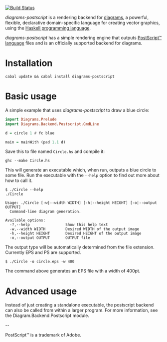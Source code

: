 [![Build Status](https://secure.travis-ci.org/diagrams/diagrams-postscript.png)](http://travis-ci.org/diagrams/diagrams-postscript)

_diagrams-postscript_ is a rendering backend for [diagrams], a powerful,
flexible, declarative domain-specific language for creating vector graphics,
using the [Haskell programming language][haskell].

[diagrams]: http://projects.haskell.org/diagrams/
[haskell]: http://www.haskell.org/haskellwiki/Haskell

_diagrams-postscript_ has a simple rendering engine that outputs
[PostScript™ language][postscript] files and is an officially supported backend
for diagrams.

[postscript]: http://www.adobe.com/products/postscript/pdfs/PLRM.pdf

# Installation

```
cabal update && cabal install diagrams-postscript
```

# Basic usage

A simple example that uses _diagrams-postscript_ to draw a blue circle:

```haskell
import Diagrams.Prelude
import Diagrams.Backend.Postscript.CmdLine

d = circle 1 # fc blue

main = mainWith (pad 1.1 d)
```

Save this to file named `Circle.hs` and compile it:

```
ghc --make Circle.hs
```

This will generate an executable which, when run, outputs a blue
circle to some file. Run the executable with the `--help` option to
find out more about how to call it.

```
$ ./Circle --help
./Circle

Usage: ./Circle [-w|--width WIDTH] [-h|--height HEIGHT] [-o|--output OUTPUT]
  Command-line diagram generation.

Available options:
  -?,--help                Show this help text
  -w,--width WIDTH         Desired WIDTH of the output image
  -h,--height HEIGHT       Desired HEIGHT of the output image
  -o,--output OUTPUT       OUTPUT file
```

The output type will be automatically determined from the file
extension.  Currently EPS and PS are supported.

```
$ ./Circle -o circle.eps -w 400
```

The command above generates an EPS file with a width of 400pt.

# Advanced usage

Instead of just creating a standalone executable, the postscript backend
can also be called from within a larger program.  For more
information, see the Diagram.Backend.Postscript module.

--

PostScript™ is a trademark of Adobe.
